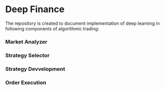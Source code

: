 # Deep Finance

The repository is created to document implementation of deep learning in following components of algorithmic trading:
### Market Analyzer
### Strategy Selector
### Strategy Devvelopment
### Order Execution

